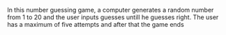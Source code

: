 ln this number guessing game, a computer generates a random number from 1 to 20 and the user inputs guesses untill he guesses right.
The user has a maximum of five attempts and after that the game ends

